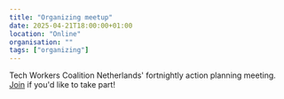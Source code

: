 ```yaml
---
title: "Organizing meetup"
date: 2025-04-21T18:00:00+01:00
location: "Online"
organisation: ""
tags: ["organizing"]
---
```


Tech Workers Coalition Netherlands' fortnightly action planning meeting. [Join](/en/join) if you'd like to take part!
